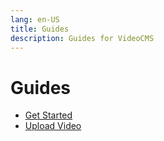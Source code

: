 ```yaml
---
lang: en-US
title: Guides
description: Guides for VideoCMS
---
```


# Guides

- [Get Started](./guide/get-started.md "Get Started")
- [Upload Video](./guide/get-started.md "Get Started")